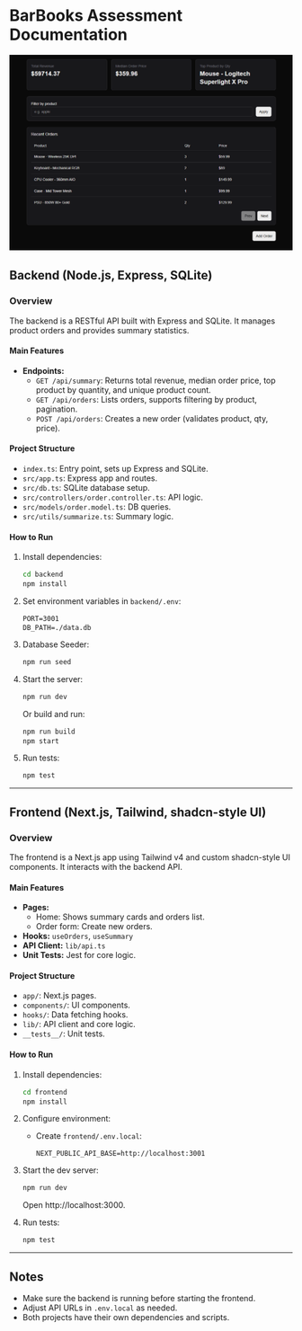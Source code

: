 # BarBooks Assessment Documentation

![App Screenshot](./assets/screenshot_app.png)

## Backend (Node.js, Express, SQLite)

### Overview
The backend is a RESTful API built with Express and SQLite. It manages product orders and provides summary statistics.

#### Main Features
- **Endpoints:**
  - `GET /api/summary`: Returns total revenue, median order price, top product by quantity, and unique product count.
  - `GET /api/orders`: Lists orders, supports filtering by product, pagination.
  - `POST /api/orders`: Creates a new order (validates product, qty, price).

#### Project Structure
- `index.ts`: Entry point, sets up Express and SQLite.
- `src/app.ts`: Express app and routes.
- `src/db.ts`: SQLite database setup.
- `src/controllers/order.controller.ts`: API logic.
- `src/models/order.model.ts`: DB queries.
- `src/utils/summarize.ts`: Summary logic.

#### How to Run
1. Install dependencies:
   ```bash
   cd backend
   npm install
   ```
2. Set environment variables in `backend/.env`:
   ```
   PORT=3001
   DB_PATH=./data.db
   ```
3. Database Seeder:
   ```bash
   npm run seed
   ```
4. Start the server:
   ```bash
   npm run dev
   ```
   Or build and run:
   ```bash
   npm run build
   npm start
   ```
5. Run tests:
   ```bash
   npm test
   ```

---

## Frontend (Next.js, Tailwind, shadcn-style UI)

### Overview
The frontend is a Next.js app using Tailwind v4 and custom shadcn-style UI components. It interacts with the backend API.

#### Main Features
- **Pages:**
  - Home: Shows summary cards and orders list.
  - Order form: Create new orders.
- **Hooks:** `useOrders`, `useSummary`
- **API Client:** `lib/api.ts`
- **Unit Tests:** Jest for core logic.

#### Project Structure
- `app/`: Next.js pages.
- `components/`: UI components.
- `hooks/`: Data fetching hooks.
- `lib/`: API client and core logic.
- `__tests__/`: Unit tests.

#### How to Run
1. Install dependencies:
   ```bash
   cd frontend
   npm install
   ```
2. Configure environment:
   - Create `frontend/.env.local`:
     ```
     NEXT_PUBLIC_API_BASE=http://localhost:3001
     ```
3. Start the dev server:
   ```bash
   npm run dev
   ```
   Open http://localhost:3000.

4. Run tests:
   ```bash
   npm test
   ```

---

## Notes
- Make sure the backend is running before starting the frontend.
- Adjust API URLs in `.env.local` as needed.
- Both projects have their own dependencies and scripts.
